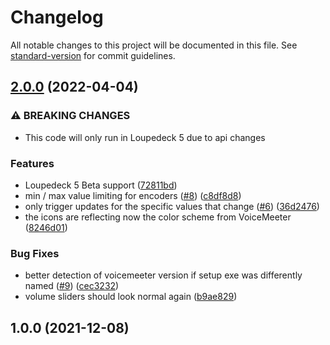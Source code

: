 # Changelog

All notable changes to this project will be documented in this file. See [standard-version](https://github.com/conventional-changelog/standard-version) for commit guidelines.

## [2.0.0](https://github.com/XeroxDev/Loupedeck-plugin-VoiceMeeter/compare/v1.0.0...v2.0.0) (2022-04-04)


### ⚠ BREAKING CHANGES

* This code will only run in Loupedeck 5 due to api changes

### Features

* Loupedeck 5 Beta support ([72811bd](https://github.com/XeroxDev/Loupedeck-plugin-VoiceMeeter/commit/72811bd594e6d49bcf7c80f73013ee5b24bc7031))
* min / max value limiting for encoders ([#8](https://github.com/XeroxDev/Loupedeck-plugin-VoiceMeeter/issues/8)) ([c8df8d8](https://github.com/XeroxDev/Loupedeck-plugin-VoiceMeeter/commit/c8df8d8d56dc11053ad03e8170c53b947ce7ade0))
* only trigger updates for the specific values that change ([#6](https://github.com/XeroxDev/Loupedeck-plugin-VoiceMeeter/issues/6)) ([36d2476](https://github.com/XeroxDev/Loupedeck-plugin-VoiceMeeter/commit/36d2476dfcfa316b7afcd5ecb1d9c65b6311da40))
* the icons are reflecting now the color scheme from VoiceMeeter ([8246d01](https://github.com/XeroxDev/Loupedeck-plugin-VoiceMeeter/commit/8246d01050efcc10699bf25b75a56f7340462631))


### Bug Fixes

* better detection of voicemeeter version if setup exe was differently named ([#9](https://github.com/XeroxDev/Loupedeck-plugin-VoiceMeeter/issues/9)) ([cec3232](https://github.com/XeroxDev/Loupedeck-plugin-VoiceMeeter/commit/cec3232754a93103b258ff83a652d2c0373e5522))
* volume sliders should look normal again ([b9ae829](https://github.com/XeroxDev/Loupedeck-plugin-VoiceMeeter/commit/b9ae829d4cfeb33070dba785f8838226a1ee1b70))

## 1.0.0 (2021-12-08)